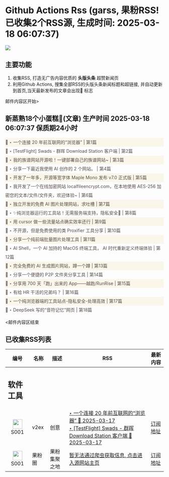 # Github Actions Rss (garss, 果粉RSS! 已收集2个RSS源, 生成时间: 2025-03-18 06:07:37)

![](https://cdn.jsdelivr.net/gh/xinkeji/garss/_media/ga-rss.png)



## 主要功能
1. 收集RSS, 打造无广告内容优质的 **头版头条** 超赞新闻页
2. 利用Github Actions, 搜集全部RSS的头版头条新闻标题和超链接, 并自动更新到首页,当天最新发布的文章会出现🌈 标志

邮件内容区开始>
<h2>新蒸熟18个小蛋糕🍰(文章) 生产时间 2025-03-18 06:07:37 保质期24小时</h2>

<div style='line-height:3;background-color:#FAF6EA;' ><a href='https://www.v2ex.com/t/1119112#reply13' style="line-height:2;text-decoration:none;display:block;color:#584D49;">🌈 ‣ 一个连接 20 年前互联网的“浏览器” | 第1篇</a></div><div style='line-height:3;' ><a href='https://www.v2ex.com/t/1119184#reply1' style="line-height:2;text-decoration:none;display:block;color:#584D49;">🌈 ‣ [TestFlight] Swads - 群晖 Download Station 客户端 | 第2篇</a></div><div style='line-height:3;background-color:#FAF6EA;' ><a href='https://www.v2ex.com/t/1118927#reply133' style="line-height:2;text-decoration:none;display:block;color:#584D49;">🌈 ‣ 我的族谱网站开源啦！一键部署自己的族谱网站~ | 第3篇</a></div><div style='line-height:3;' ><a href='https://www.v2ex.com/t/1119174#reply2' style="line-height:2;text-decoration:none;display:block;color:#584D49;">🌈 ‣ 分享一下最近我使用 AI 创作的 2 个网站。 | 第4篇</a></div><div style='line-height:3;background-color:#FAF6EA;' ><a href='https://www.v2ex.com/t/1118902#reply112' style="line-height:2;text-decoration:none;display:block;color:#584D49;">🌈 ‣ 开发了一年多，开源等宽字体 Maple Mono 发布 v7.0 正式版 | 第5篇</a></div><div style='line-height:3;' ><a href='https://www.v2ex.com/t/1119160#reply1' style="line-height:2;text-decoration:none;display:block;color:#584D49;">🌈 ‣ 我开发了一个在线加密网站 localfileencrypt.com，在本地使用 AES-256 加密您的文本/文件/文件夹，欢迎体验~ | 第6篇</a></div><div style='line-height:3;background-color:#FAF6EA;' ><a href='https://www.v2ex.com/t/1119132#reply0' style="line-height:2;text-decoration:none;display:block;color:#584D49;">🌈 ‣ 独立开发的免费 AI 图片处理网站，求吐槽 | 第7篇</a></div><div style='line-height:3;' ><a href='https://www.v2ex.com/t/1119128#reply0' style="line-height:2;text-decoration:none;display:block;color:#584D49;">🌈 ‣ ✨纯浏览器运行的工具站！无需服务端支持，隐私安全🌟 | 第8篇</a></div><div style='line-height:3;background-color:#FAF6EA;' ><a href='https://www.v2ex.com/t/1119025#reply2' style="line-height:2;text-decoration:none;display:block;color:#584D49;">🌈 ‣ 用 cursor 做一些流量站点确实效率还行 | 第9篇</a></div><div style='line-height:3;' ><a href='https://www.v2ex.com/t/1118969#reply11' style="line-height:2;text-decoration:none;display:block;color:#584D49;">🌈 ‣ 不开源，但是免费使用的类 Proxifier 工具分享 | 第10篇</a></div><div style='line-height:3;background-color:#FAF6EA;' ><a href='https://www.v2ex.com/t/1119079#reply4' style="line-height:2;text-decoration:none;display:block;color:#584D49;">🌈 ‣ 分享一个纯前端批量图片处理工具 | 第11篇</a></div><div style='line-height:3;' ><a href='https://www.v2ex.com/t/1119027#reply7' style="line-height:2;text-decoration:none;display:block;color:#584D49;">🌈 ‣ AI Shell，一个 AI 加持的 MacOS 终端工具， AI 时代重新定义终端体验 | 第12篇</a></div><div style='line-height:3;background-color:#FAF6EA;' ><a href='https://www.v2ex.com/t/1119134#reply0' style="line-height:2;text-decoration:none;display:block;color:#584D49;">🌈 ‣ 完全免费的 AI 生成图片网站，蹲一个蹲 | 第13篇</a></div><div style='line-height:3;' ><a href='https://www.v2ex.com/t/1118909#reply12' style="line-height:2;text-decoration:none;display:block;color:#584D49;">🌈 ‣ 分享一个便捷的 P2P 文件夹分享工具 | 第14篇</a></div><div style='line-height:3;background-color:#FAF6EA;' ><a href='https://www.v2ex.com/t/1118935#reply13' style="line-height:2;text-decoration:none;display:block;color:#584D49;">🌈 ‣ 分享用 700 天「跑」出来的 App——越跑/RunRise | 第15篇</a></div><div style='line-height:3;' ><a href='https://www.v2ex.com/t/1118957#reply9' style="line-height:2;text-decoration:none;display:block;color:#584D49;">🌈 ‣ 有给 HR 干活的兄弟吗？ | 第16篇</a></div><div style='line-height:3;background-color:#FAF6EA;' ><a href='https://www.v2ex.com/t/1118959#reply1' style="line-height:2;text-decoration:none;display:block;color:#584D49;">🌈 ‣ 一个纯浏览器端的工具站点-隐私安全-处理高效 | 第17篇</a></div><div style='line-height:3;' ><a href='https://www.v2ex.com/t/1118898#reply8' style="line-height:2;text-decoration:none;display:block;color:#584D49;">🌈 ‣ DeepSeek 写的“音符记忆”网页 | 第18篇</a></div>

<邮件内容区结束

## 已收集RSS列表

| 编号 | 名称 | 描述 | RSS | 最新内容 |
| --- | --- | --- | --- | --- |
| <h2 id="软件工具">软件工具</h2> |  |   |  |  |
| <div id="S001" style="text-align: center;"><img src="https://cdn.jsdelivr.net/gh/zhaoolee/garss/_media/favicon/S001.png" width="30px" style="width:30px;height: auto;"/><br><span>S001</span></div> | v2ex | 创意 | [‣ 一个连接 20 年前互联网的“浏览器” 🌈 2025-03-17](https://www.v2ex.com/t/1119112#reply13)<br/>[‣ \[TestFlight\] Swads - 群晖 Download Station 客户端 🌈 2025-03-17](https://www.v2ex.com/t/1119184#reply1) | [订阅地址](https://www.v2ex.com/feed/tab/creative.xml) |
| <div id="S001" style="text-align: center;"><img src="https://cdn.jsdelivr.net/gh/zhaoolee/garss/_media/favicon/S001.png" width="30px" style="width:30px;height: auto;"/><br><span>S001</span></div> | 果粉圈 | 果粉集聚之地 | [暂无法通过爬虫获取信息, 点击进入源网站主页](https://g0f.cn) | [订阅地址](https://g0f.cn/rss.xml) |



